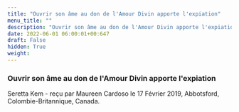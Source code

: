 ```yaml
---
title: "Ouvrir son âme au don de l'Amour Divin apporte l'expiation"
menu_title: ""
description: "Ouvrir son âme au don de l'Amour Divin apporte l'expiation"
date: 2022-06-01 06:00:01+00:647
draft: False
hidden: True
weight:
---
```

### Ouvrir son âme au don de l'Amour Divin apporte l'expiation

Seretta Kem - reçu par Maureen Cardoso le 17 Février 2019, Abbotsford, Colombie-Britannique, Canada.



